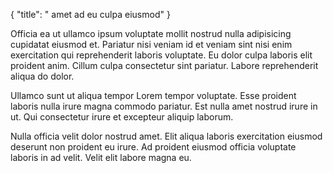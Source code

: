 {
  "title": " amet ad eu culpa eiusmod"
}

Officia ea ut ullamco ipsum voluptate mollit nostrud nulla adipisicing cupidatat eiusmod et. Pariatur nisi veniam id et veniam sint nisi enim exercitation qui reprehenderit laboris voluptate. Eu dolor culpa laboris elit proident anim. Cillum culpa consectetur sint pariatur. Labore reprehenderit aliqua do dolor.

Ullamco sunt ut aliqua tempor Lorem tempor voluptate. Esse proident laboris nulla irure magna commodo pariatur. Est nulla amet nostrud irure in ut. Qui consectetur irure et excepteur aliquip laborum.

Nulla officia velit dolor nostrud amet. Elit aliqua laboris exercitation eiusmod deserunt non proident eu irure. Ad proident eiusmod officia voluptate laboris in ad velit. Velit elit labore magna eu.